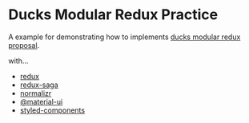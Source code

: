# Ducks Modular Redux Practice
A example for demonstrating how to implements [ducks modular redux proposal](https://github.com/erikras/ducks-modular-redux).

with...
+ [redux](https://github.com/reduxjs/redux)
+ [redux-saga](https://github.com/redux-saga/redux-saga)
+ [normalizr](https://github.com/paularmstrong/normalizr)
+ [@material-ui](https://github.com/mui-org/material-ui)
+ [styled-components](https://github.com/styled-components/styled-components)
